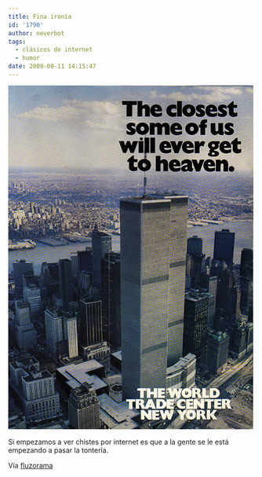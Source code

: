 ```yaml
---
title: Fina ironía
id: '1790'
author: neverbot
tags:
  - clásicos de internet
  - humor
date: 2009-09-11 14:15:47
---
```


[![](./fina-ironia/tumblr_kpsl57qRHi1qz6f9yo1_r1_500.jpg)](http://fluzo.tumblr.com/post/185208334/finaironia)

Si empezamos a ver chistes por internet es que a la gente se le está empezando a pasar la tontería.

Vía [fluzorama](http://fluzo.tumblr.com/post/185208334/finaironia)